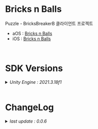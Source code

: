 # Bricks n Balls

Puzzle - BricksBreakerB 클라이언트 프로젝트

+ aOS : [Bricks n Balls](https://play.google.com/store/apps/details?id=com.ninetap.match3defense&hl=en&gl=US)
+ iOS : [Bricks n Balls](https://apps.apple.com/app/id1610049465)

<br>

# SDK Versions
<details>
<summary markdown="span"><em>Unity Engine : 2021.3.18f1</em></summary>
<br>

---
+ UnityPackage Version
   - //AppsFlyer : 6.8.5
   - //Facebook : 14.1.0
   - //Firebase : 10.1.1
   - //Flurry : 6.0.0
   - //IronSource : 7.2.5.1
   - //External Dependency Manager : 1.2.175
   - //In App Purchasing : 4.5.1

</details>

<br>

# ChangeLog

<details>
<summary markdown="span"><em>last update : 0.0.6</em></summary>
<br>

---
+ 0.0.1
   - Kick Off

</details>